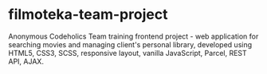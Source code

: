 # filmoteka-team-project
Anonymous Codeholics Team training frontend project - web application for searching movies and managing client's personal library, developed using HTML5, CSS3, SCSS, responsive layout, vanilla JavaScript, Parcel, REST API, AJAX.
